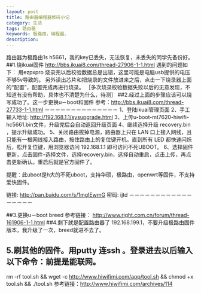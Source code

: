 ```yaml
---
layout: post
title: 路由器编程器修砖小记
category: 生活
tags: 路由器
keywords: 极路由，编程器，
description: 
---
```

路由器为极路由1s h5661，我的key已丢失，无法恢复，未丢失的同学先备份好。
##1.烧ikuai固件  http://bbs.ikuai8.com/thread-27906-1-1.html
遇到的问题如下：
用ezpxpro 烧录完以后校验数据总是出错，这里可能是电脑usb提供的电压不够5v导致的。
另外读出芯片和把烧录的文件放进来之后，点击一下烧录器上面的“配置”，配置完成再进行烧录。
［多次烧录校验数据失败以后的无意发现，不知道有没有帮助，具体也不清楚为什么，待测］
##2.经过上面的步骤应该可以烧写成功了。这一步更换u－boot和固件
参考：http://bbs.ikuai8.com/thread-27733-1-1.html
－－－－－－－－－－－－－－
1、登陆ikuai管理页面
2、手工输入地址: http://192.168.1.1/sysupgrade.html
3、上传u-boot-mt7620-hiwifi-hc5661.bin文件，升级完后会自动返回升级页面
4、继续选择升级 recovery.bin ，提示升级成功。
5、关闭路由拔掉电源，路由器上只在 LAN 口上接入网线，且只能有一根网线接入路由，按住路由上的复位键开机。直到所有 LED 都快速闪烁后，松开复位键，用浏览器访问 192.168.1.1 即可访问不死UBOOT。
6、选择固件更新，点击固件-选择文件，选择recovery.bin，选择自动重启，点击上传，再点击更新确认。重启后就是官方固件了。




提醒：此uboot是h大的不死uboot，支持华硕，极路由，openwrt等固件，不支持爱快固件。

链接: http://pan.baidu.com/s/1mgIEwmG 密码: ijtd
－－－－－－－－－－－－－－－－－

##3.更换u－boot breed 参考链接： http://www.right.com.cn/forum/thread-161906-1-1.html
##4.剩下就是配置路由器了 192.168.199.1，不要升级极路由固件版本，我升级了一次，breed就进不去了。
## 5.刷其他的固件。用putty 连ssh 。登录进去以后输入以下命令：前提是能联网。
rm -rf tool.sh && wget -c http://www.hiwifimi.com/app/tool.sh && chmod +x tool.sh && ./tool.sh 
参考链接：http://www.hiwifimi.com/archives/114